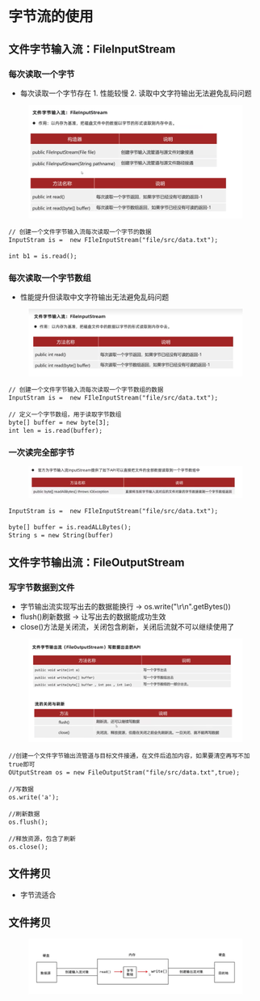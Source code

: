 # 字节流的使用

## 文件字节输入流：FileInputStream
### 每次读取一个字节

* 每次读取一个字节存在 1. 性能较慢 2. 读取中文字符输出无法避免乱码问题

<figure><img src="../.gitbook/assets/Screen Shot 2022-11-10 at 10.24.12 PM.png" alt=""><figcaption></figcaption></figure>

```
// 创建一个文件字节输入流每次读取一个字节的数据
InputStram is =  new FIleInputStream("file/src/data.txt");

int b1 = is.read();
```


### 每次读取一个字节数组

* 性能提升但读取中文字符输出无法避免乱码问题

<figure><img src="../.gitbook/assets/Screen Shot 2022-11-10 at 10.41.51 PM.png" alt=""><figcaption></figcaption></figure>

```
// 创建一个文件字节输入流每次读取一个字节数组的数据
InputStram is =  new FIleInputStream("file/src/data.txt");

// 定义一个字节数组，用于读取字节数组
byte[] buffer = new byte[3];
int len = is.read(buffer);

```

### 一次读完全部字节


<figure><img src="../.gitbook/assets/Screen Shot 2022-11-10 at 10.48.43 PM.png" alt=""><figcaption></figcaption></figure>

```
InputStram is =  new FIleInputStream("file/src/data.txt");

byte[] buffer = is.readALLBytes();
String s = new String(buffer)
```
## 文件字节输出流：FileOutputStream
### 写字节数据到文件

* 字节输出流实现写出去的数据能换行 -> os.write("\r\n".getBytes())
* flush()刷新数据 -> 让写出去的数据能成功生效
* close()方法是关闭流，关闭包含刷新，关闭后流就不可以继续使用了

<figure><img src="../.gitbook/assets/Screen Shot 2022-11-11 at 4.29.53 PM.png" alt=""><figcaption></figcaption></figure>

```
//创建一个文件字节输出流管道与目标文件接通，在文件后追加内容，如果要清空再写不加true即可
OUtputStream os = new FileOutputStram("file/src/data.txt",true);

//写数据
os.write('a');

//刷新数据
os.flush();

//释放资源，包含了刷新
os.close();
```

## 文件拷贝

* 字节流适合
## 文件拷贝

<figure><img src="../.gitbook/assets/Screen Shot 2022-11-11 at 4.42.40 PM.png" alt=""><figcaption></figcaption></figure>

